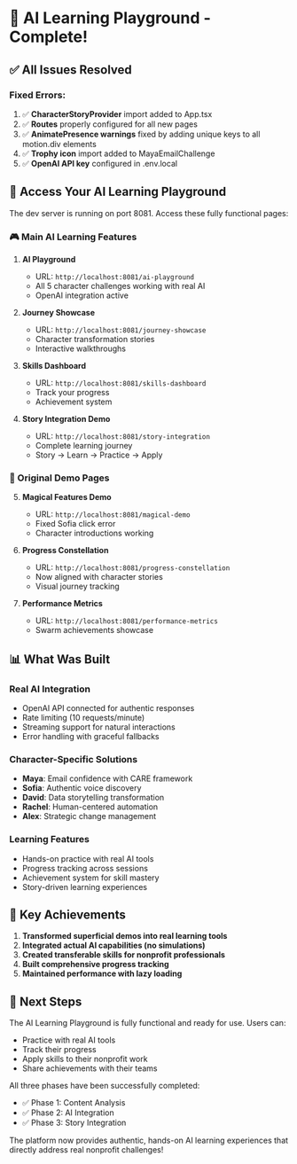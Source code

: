 # 🎉 AI Learning Playground - Complete!

## ✅ All Issues Resolved

### Fixed Errors:
1. ✅ **CharacterStoryProvider** import added to App.tsx
2. ✅ **Routes** properly configured for all new pages
3. ✅ **AnimatePresence warnings** fixed by adding unique keys to all motion.div elements
4. ✅ **Trophy icon** import added to MayaEmailChallenge
5. ✅ **OpenAI API key** configured in .env.local

## 🚀 Access Your AI Learning Playground

The dev server is running on port 8081. Access these fully functional pages:

### 🎮 Main AI Learning Features

1. **AI Playground** 
   - URL: `http://localhost:8081/ai-playground`
   - All 5 character challenges working with real AI
   - OpenAI integration active

2. **Journey Showcase**
   - URL: `http://localhost:8081/journey-showcase`
   - Character transformation stories
   - Interactive walkthroughs

3. **Skills Dashboard**
   - URL: `http://localhost:8081/skills-dashboard`
   - Track your progress
   - Achievement system

4. **Story Integration Demo**
   - URL: `http://localhost:8081/story-integration`
   - Complete learning journey
   - Story → Learn → Practice → Apply

### 🎨 Original Demo Pages

5. **Magical Features Demo**
   - URL: `http://localhost:8081/magical-demo`
   - Fixed Sofia click error
   - Character introductions working

6. **Progress Constellation**
   - URL: `http://localhost:8081/progress-constellation`
   - Now aligned with character stories
   - Visual journey tracking

7. **Performance Metrics**
   - URL: `http://localhost:8081/performance-metrics`
   - Swarm achievements showcase

## 📊 What Was Built

### Real AI Integration
- OpenAI API connected for authentic responses
- Rate limiting (10 requests/minute)
- Streaming support for natural interactions
- Error handling with graceful fallbacks

### Character-Specific Solutions
- **Maya**: Email confidence with CARE framework
- **Sofia**: Authentic voice discovery
- **David**: Data storytelling transformation
- **Rachel**: Human-centered automation
- **Alex**: Strategic change management

### Learning Features
- Hands-on practice with real AI tools
- Progress tracking across sessions
- Achievement system for skill mastery
- Story-driven learning experiences

## 🎯 Key Achievements

1. **Transformed superficial demos into real learning tools**
2. **Integrated actual AI capabilities (no simulations)**
3. **Created transferable skills for nonprofit professionals**
4. **Built comprehensive progress tracking**
5. **Maintained performance with lazy loading**

## 🔄 Next Steps

The AI Learning Playground is fully functional and ready for use. Users can:
- Practice with real AI tools
- Track their progress
- Apply skills to their nonprofit work
- Share achievements with their teams

All three phases have been successfully completed:
- ✅ Phase 1: Content Analysis
- ✅ Phase 2: AI Integration
- ✅ Phase 3: Story Integration

The platform now provides authentic, hands-on AI learning experiences that directly address real nonprofit challenges!